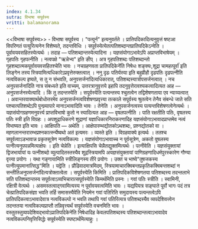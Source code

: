```yaml
---
index: 4.1.34
sutra: विभाषा सपूर्वस्य
vritti: balamanorama
---
```


<<विभाषा सपूर्वस्य>> - विभाषा सपूर्वस्य । "पत्युर्न" इत्यनुवर्तते । प्रातिपदिकादित्यनुवृत्तं षष्टआ विपरिणतं पत्युरित्यनेन विशेष्यते, तदन्तविधिः । सपूर्वस्येत्येतत्पतिशब्दान्तप्रातिपदिकेऽन्वेति । पूर्वावयवसहितस्येत्यर्थः । तदाह — पतिशब्दान्तस्येत्यादिना । यज्ञसंयोगाऽभावेऽपि अप्राप्तविभाषेयम् । गृहपतिः गृहपत्नीति । नत्वपक्षे "ऋन्नेभ्य" इति ङीप् । अत्र गृहपतिशब्दः पतिशब्दान्तो गृहशब्दात्मकपूर्वावयवसहितश्चेति भावः । नचग्रहणवता प्रातिपदिकेने॑ति निषेधः शङ्क्यः,शूद्रा चामहत्पूर्वा॑ इति लिङ्गेन तस्य स्त्रियामित्यधिकारेऽप्रवृत्तेरुक्तत्वात् । ननु दृढः पतिर्यस्या इति बहुव्रीहौ दृढपतिः दृढपत्नीति नत्वविकल्प इष्यते, स तु न संभवति, अनुपसर्जना॑दित्यधिकारात्, पतिशब्दस्यात्रोपसर्जनत्वात् । नच अनुपसर्जनादिति नात्र संबध्यते इति वाच्यम्, उत्तरत्रानुवृत्तये इहापि तदनुवृत्तेरावश्यकत्वादित्यत आह — अनुपसर्जनस्येत्यादि । किं तु तदन्तस्येति । सपूर्वस्येति पत्यन्तस्य श्चुतत्वेन तद्विशेषणताया एव न्याय्यत्वात् । अवान्तरवाक्यार्थबोधोत्तरमेव अनुपसर्जनत्वविशेषणप्रवृत्त्या तत्काले सपूर्वस्य श्रुतत्वेन तेनैव संबन्धे जाते सति पश्चात्पतिशब्देऽपि पुनव्र्यापारे मानाऽभावादिति भावः । तेनेति । अनुपसर्जनत्वस्य पत्यन्तविशेषणत्वेनेत्यर्थः । यज्ञसंयोगग्रहणमनुवर्त्त्य प्राप्तविभाषो कुतो न स्यादित्यत आह — वृषलपत्नीति । पाति रक्षतीति पतिः, वृषलस्य पतिः स्त्री इति विग्रहः । अपशूद्राधिकरणे शूद्राणां यज्ञाधिकारनिराकरणादिह यज्ञसंयोगाऽभावादप्राप्तमेव नत्वं विभाष्यत इति भावः । आक्षिपति — अथेति । आक्षेपारम्भद्योतकोऽथशब्दः, प्रश्नद्योतको वा ।मह्गलानन्तरारम्भप्रश्नकार्त्स्न्येष्वथो अत॑ इत्यमरः । व्यस्ते इति । विग्रहवाक्ये इत्यर्थः । ततश्च सपूर्वत्वाऽडभावान्न प्रकृतसूत्रेण नत्वविकल्पः । यज्ञसंयोगाऽभावाच्च न पूर्वसूत्रेण, अकतो वूषलस्य पत्नीत्यनुपपन्नमित्याक्षेपः । इति चेन्नेति । इत्याक्षिपसि चेन्नैतद्युक्तमित्यर्थः । पत्नीवेति । यज्ञसंयुक्तायां द्विजभार्यायां यः पत्नीशब्दो व्युत्पादितस्तस्यैव शूद्रस्त्रियामपि अयज्ञसंयुक्तायां पाणिग्रहणादिधर्मपुरस्कारेण गौण्या वृत्त्या प्रयोगः । यथा गङ्गायामिति स्त्रीलिङ्गस्य तीरे प्रयोगः । उक्तं च भाष्ये"तुषजकस्य पत्नीत्युपमानात्सिद्ध"मिति । यद्वेति । प्रौढिवादमात्रमिदम्, स्त्रियामाचारक्विबन्तप्रकृतिकक्विबन्तशब्दां न सन्तीतिअनुपसर्जना॑दित्यत्रोक्तात्वेता । सपूर्वस्येति किमिति । प्रातिपदिकविशेषणतया पतिशब्दस्य तदन्तलाभे सति पतिशब्दान्तस्य सपूर्वत्वाऽव्यभिचारात्सपूर्वस्येति किमर्थमिति प्रस्नः । गवां पतिः स्त्रीति । स्वामिनी, रक्षित्री वेत्यर्थः । असमस्तत्वाद्गवामित्यस्य न पूर्वावयवत्वमिति भावः । यद्यपियत्र सङ्घाते पूर्वो भागः पदं तत्र चेत्प्रातिपदिकसंज्ञा भवति तर्हि समासस्यैवे॑ति नियमेन गवां पतिरिति समुदायस्य पत्यन्तत्वेऽपि प्रातिपदिकत्वाऽभावादेवात्र नत्वविकल्पो न भवति तथापि गवां पतिरित्यत्र पतिशब्दस्यैव व्यपदेशिवत्त्वेन तदन्ततया नत्वविकल्पप्राप्तौ तन्निवृत्त्यर्थं सपूर्वस्येति वचनमिति भावः । वस्तुतस्तुव्यपदेशिवद्भावोऽप्रातिपदिकेने॑ति निषेधादिह केवलपतिशब्दस्य पतिशब्दान्तत्वाऽभावादेव नत्वविकल्पनिवृत्तिसिद्धेः सपूर्वस्येति स्पष्टार्थमित्याहुः । 